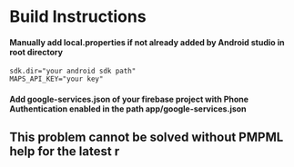# Build Instructions
#### Manually add local.properties if not already added by Android studio in root directory
```text
sdk.dir="your android sdk path"
MAPS_API_KEY="your key"
```
#### Add google-services.json of your firebase project with Phone Authentication enabled in the path app/google-services.json

## This problem cannot be solved without PMPML help for the latest r